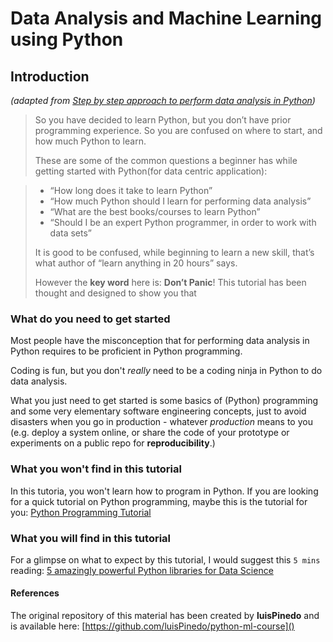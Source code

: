 # Data Analysis and Machine Learning using Python

## Introduction

_(adapted from [Step by step approach to perform data analysis in Python](https://bigdata-madesimple.com/step-by-step-approach-to-perform-data-analysis-using-python/))_

>So you have decided to learn Python, but you don’t have prior programming experience. 
>So you are confused on where to start, and how much Python to learn.
>
> These are some of the common questions a beginner has while getting started with Python(for data centric application):

> * “How long does it take to learn Python”
> * “How much Python should I learn for performing data analysis”
> * “What are the best books/courses to learn Python”
> * “Should I be an expert Python programmer, in order to work with data sets”
>
>It is good to be confused, while beginning to learn a new skill, that’s what author of “learn anything in 20 hours” says. 
>
> However the **key word** here is: **Don’t Panic**! This tutorial has been thought and designed to show you that 

### What do you need to get started

Most people have the misconception that for performing data analysis in Python requires to be proficient in Python 
programming. 

Coding is fun, but you don't *really* need to be a coding ninja in Python to do data analysis. 

What you just need to get started is some basics of (Python) programming and some very elementary software engineering
concepts, just to avoid disasters when you go in production - whatever _production_ means to you (e.g. deploy a system online, or 
share the code of your prototype or experiments on a public repo for **reproducibility**.)

### What you won't find in this tutorial

In this tutoria, you won't learn how to program in Python. 
If you are looking for a quick tutorial on Python programming, maybe this is the tutorial for you: 
[Python Programming Tutorial](https://github.com/leriomaggio/python-tutorial)

### What you will find in this tutorial

For a glimpse on what to expect by this tutorial, I would suggest this `5 mins` reading: 
[5 amazingly powerful Python libraries for Data Science](http://bigdataexaminer.com/2015/05/18/5-amazingly-powerful-python-libraries-for-data-science/) 

#### References

The original repository of this material has been created by **luisPinedo** and is available here: [https://github.com/luisPinedo/python-ml-course]()
